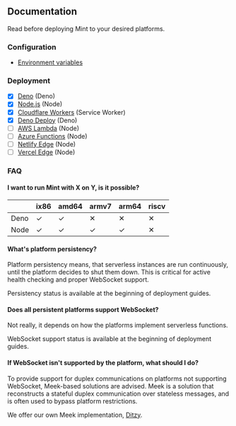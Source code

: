 ## Documentation
Read before deploying Mint to your desired platforms.

### Configuration
* [Environment variables](env.md)

### Deployment
- [x] [Deno](deploy/deno.md) (Deno)
- [x] [Node.js](deploy/node.md) (Node)
- [x] [Cloudflare Workers](deploy/cloudflare.md) (Service Worker)
- [x] [Deno Deploy](deploy/denoDeploy.md) (Deno)
- [ ] [AWS Lambda](deploy/lambda.md) (Node)
- [ ] [Azure Functions](deploy/azure.md) (Node)
- [ ] [Netlify Edge](deploy/netlify.md) (Node)
- [ ] [Vercel Edge](deploy/vercel.md) (Node)

### FAQ
#### I want to run Mint with X on Y, is it possible?
|      | ix86 | amd64 | armv7 | arm64 | riscv |
| ---- | ---- | ----- | ----- | ----- | ----- |
| Deno | ✓    | ✓     | ✕     | ✕     | ✕     |
| Node | ✓    | ✓     | ✓     | ✓     | ✕     |

#### What's platform persistency?
Platform persistency means, that serverless instances are run continuously, until the platform decides to shut them down. This is critical for active health checking and proper WebSocket support.

Persistency status is available at the beginning of deployment guides.

#### Does all persistent platforms support WebSocket?
Not really, it depends on how the platforms implement serverless functions.

WebSocket support status is available at the beginning of deployment guides.

#### If WebSocket isn't supported by the platform, what should I do?
To provide support for duplex communications on platforms not supporting WebSocket, Meek-based solutions are advised. Meek is a solution that reconstructs a stateful duplex communication over stateless messages, and is often used to bypass platform restrictions.

We offer our own Meek implementation, [Ditzy](https://github.com/ltgcgo/ditzy/).
